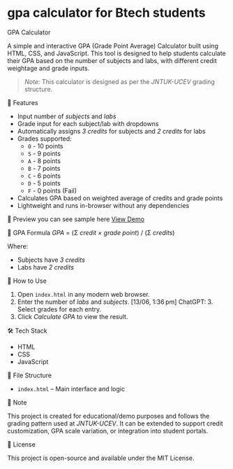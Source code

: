 # gpa calculator for Btech students
GPA Calculator
 
A simple and interactive GPA (Grade Point Average) Calculator built using HTML, CSS, and JavaScript. This tool is designed to help students calculate their GPA based on the number of subjects and labs, with different credit weightage and grade inputs.
 
> *Note:* This calculator is designed as per the *JNTUK-UCEV* grading structure.
 
🔧 Features
 
- Input number of *subjects* and *labs*
- Grade input for each subject/lab with dropdowns
- Automatically assigns *3 credits* for subjects and *2 credits* for labs
- Grades supported:
  - `O` - 10 points
  - `S` - 9 points
  - `A` - 8 points
  - `B` - 7 points
  - `C` - 6 points
  - `D` - 5 points
  - `F` - 0 points (Fail)
- Calculates GPA based on weighted average of credits and grade points
- Lightweight and runs in-browser without any dependencies
 
📸 Preview
you can see sample here <a href="https://joseph-kishore.github.io/gpa" target="_blank"/>View Demo</a>

🧮 GPA Formula 
*GPA* = (Σ *credit × grade point*) / (Σ *credits*)
 
Where:
- Subjects have *3 credits*
- Labs have *2 credits*
 
🚀 How to Use
 
1. Open `index.html` in any modern web browser.
2. Enter the number of *labs* and *subjects*.
[13/06, 1:36 pm] ChatGPT: 3. Select grades for each entry.
4. Click *Calculate GPA* to view the result.
 
🛠️ Tech Stack
 
- HTML
- CSS
- JavaScript
 
📂 File Structure
 
- `index.html` – Main interface and logic
 
📌 Note
 
This project is created for educational/demo purposes and follows the grading pattern used at *JNTUK-UCEV*. It can be extended to support credit customization, GPA scale variation, or integration into student portals.
 
📄 License
 
This project is open-source and available under the MIT License.
